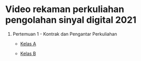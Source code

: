# Video rekaman perkuliahan pengolahan sinyal digital 2021


1. Pertemuan 1 - Kontrak dan Pengantar Perkuliahan

    - [Kelas A](https://drive.google.com/file/d/13vuAD74BXBeCy3KtgJTOjYa3XjiHMvLX/view?usp=sharing)

    - [Kelas B](https://drive.google.com/file/d/1Uupnv2V8T0nRHi-TcKiXQI5b0FcMl4AC/view?usp=sharing)